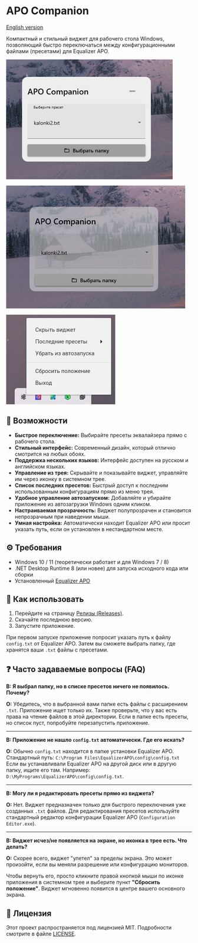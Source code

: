 ﻿# APO Companion

[English version](README.md)

Компактный и стильный виджет для рабочего стола Windows, позволяющий быстро переключаться между конфигурационными файлами (пресетами) для Equalizer APO.

![Скриншот активного приложения](screenshots/active_widget.png)

![Скриншот неактивного приложения](screenshots/unactive_widget.png)

![Скриншот трея](screenshots/Tray.png)

## 🚀 Возможности

-   **Быстрое переключение:** Выбирайте пресеты эквалайзера прямо с рабочего стола.
-   **Стильный интерфейс:** Современный дизайн, который отлично смотрится на любых обоях.
-   **Поддержка нескольких языков:** Интерфейс доступен на русском и английском языках.
-   **Управление из трея:** Скрывайте и показывайте виджет, управляйте им через иконку в системном трее.
-   **Список последних пресетов:** Быстрый доступ к последним использованным конфигурациям прямо из меню трея.
-   **Удобное управление автозапуском:** Добавляйте и убирайте приложение из автозагрузки Windows одним кликом.
-   **Настраиваемая прозрачность:** Виджет полупрозрачен и становится непрозрачным при наведении мыши.
-   **Умная настройка:** Автоматически находит Equalizer APO или просит указать путь, если он установлен в нестандартном месте.

## ⚙️ Требования

-   Windows 10 / 11 (теоретически работает и для Windows 7 / 8)
-   .NET Desktop Runtime 8 (или новее) для запуска исходного кода или сборки
-   Установленный [Equalizer APO](https://sourceforge.net/projects/equalizerapo/)

## 📝 Как использовать

1.  Перейдите на страницу [Релизы (Releases)](https://github.com/shumik11/APO-Companion/releases/tag/Main).
2.  Скачайте последнюю версию.
3.  Запустите приложение.

При первом запуске приложение попросит указать путь к файлу `config.txt` от Equalizer APO. Затем вы сможете выбрать папку, где хранятся ваши `.txt` файлы с пресетами.

## ❓ Часто задаваемые вопросы (FAQ)

**В: Я выбрал папку, но в списке пресетов ничего не появилось. Почему?**

**О:** Убедитесь, что в выбранной вами папке есть файлы с расширением `.txt`. Приложение ищет только их. Также проверьте, что у вас есть права на чтение файлов в этой директории. Если в папке есть пресеты, но список пуст, попробуйте перезапустить приложение.

---

**В: Приложение не нашло `config.txt` автоматически. Где его искать?**

**О:** Обычно `config.txt` находится в папке установки Equalizer APO. Стандартный путь:
`C:\Program Files\EqualizerAPO\config\config.txt`
Если вы устанавливали Equalizer APO на другой диск или в другую папку, ищите его там. Например: `D:\MyPrograms\EqualizerAPO\config\config.txt`.

---

**В: Могу ли я редактировать пресеты прямо из виджета?**

**О:** Нет. Виджет предназначен только для быстрого переключения уже созданных `.txt` файлов. Для редактирования пресетов используйте стандартный редактор конфигурации Equalizer APO (`Configuration Editor.exe`).

---

**В: Виджет исчез/не появляется на экране, но иконка в трее есть. Что делать?**

**О:** Скорее всего, виджет "улетел" за пределы экрана. Это может произойти, если вы меняли разрешение или конфигурацию мониторов.

Чтобы вернуть его, просто кликните правой кнопкой мыши по иконке приложения в системном трее и выберите пункт **"Сбросить положение"**. Виджет мгновенно появится в центре вашего основного экрана.

## 📄 Лицензия

Этот проект распространяется под лицензией MIT. Подробности смотрите в файле [LICENSE](LICENSE).